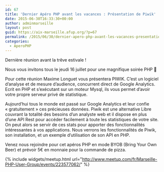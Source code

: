 ```yaml
---
id: 67
title: 'Dernier Apéro PHP avant les vacances : Présentation de Piwik'
date: 2015-06-30T16:33:30+00:00
author: adminmarseille
layout: post
guid: https://aix-marseille.afup.org/?p=67
permalink: /2015/06/30/dernier-apero-php-avant-les-vacances-presentation-de-piwik/
categories:
  - AperoPHP
---
```

Dernière réunion avant la trêve estivale !

Nous vous invitons tous le jeudi 16 juillet pour une magnifique soirée PHP 🙂

Pour cette réunion Maxime Longuet vous présentera PIWIK. C&rsquo;est un logiciel d&rsquo;analyse et de mesure d&rsquo;audience, concurrent direct de Google Analytics. Ecrit en PHP et s&rsquo;exécutant sur un moteur Mysql, ils vous permet d&rsquo;avoir votre propre serveur privé de statistique.

Aujourd&rsquo;hui tous le monde est passé sur Google Analytics et leur confie &laquo;&nbsp;gratuitement&nbsp;&raquo; ces précieuses données. Piwik est une alternative Libre couvrant la totalité des besoins d&rsquo;un analyste web et il dispose en plus d&rsquo;une API Rest pour accéder facilement à toute les statistiques de votre site. On peut alors se servir de ces stats pour apporter des fonctionnalités intéressantes à vos applications. Nous verrons les fonctionnalités de Piwik, son installation, et un exemple d&rsquo;utilisation de son API en PHP.

Venez nous rejoindre pour cet apéros PHP en mode BYOB (Bring Your Own Beer) et prévoir 5€ en monnaie pour la commande de pizza.

{% include widgets/meetup.html
   url="http://www.meetup.com/fr/Marseille-PHP-User-Group/events/223577062/"
%}
